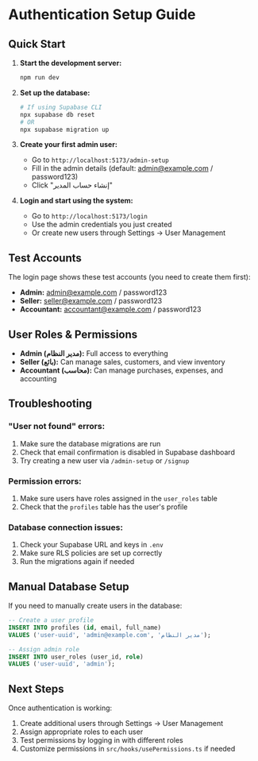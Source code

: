 # Authentication Setup Guide

## Quick Start

1. **Start the development server:**
   ```bash
   npm run dev
   ```

2. **Set up the database:**
   ```bash
   # If using Supabase CLI
   npx supabase db reset
   # OR
   npx supabase migration up
   ```

3. **Create your first admin user:**
   - Go to `http://localhost:5173/admin-setup`
   - Fill in the admin details (default: admin@example.com / password123)
   - Click "إنشاء حساب المدير"

4. **Login and start using the system:**
   - Go to `http://localhost:5173/login`
   - Use the admin credentials you just created
   - Or create new users through Settings → User Management

## Test Accounts

The login page shows these test accounts (you need to create them first):
- **Admin:** admin@example.com / password123
- **Seller:** seller@example.com / password123  
- **Accountant:** accountant@example.com / password123

## User Roles & Permissions

- **Admin (مدير النظام):** Full access to everything
- **Seller (بائع):** Can manage sales, customers, and view inventory
- **Accountant (محاسب):** Can manage purchases, expenses, and accounting

## Troubleshooting

### "User not found" errors:
1. Make sure the database migrations are run
2. Check that email confirmation is disabled in Supabase dashboard
3. Try creating a new user via `/admin-setup` or `/signup`

### Permission errors:
1. Make sure users have roles assigned in the `user_roles` table
2. Check that the `profiles` table has the user's profile

### Database connection issues:
1. Check your Supabase URL and keys in `.env`
2. Make sure RLS policies are set up correctly
3. Run the migrations again if needed

## Manual Database Setup

If you need to manually create users in the database:

```sql
-- Create a user profile
INSERT INTO profiles (id, email, full_name) 
VALUES ('user-uuid', 'admin@example.com', 'مدير النظام');

-- Assign admin role
INSERT INTO user_roles (user_id, role) 
VALUES ('user-uuid', 'admin');
```

## Next Steps

Once authentication is working:
1. Create additional users through Settings → User Management
2. Assign appropriate roles to each user
3. Test permissions by logging in with different roles
4. Customize permissions in `src/hooks/usePermissions.ts` if needed
